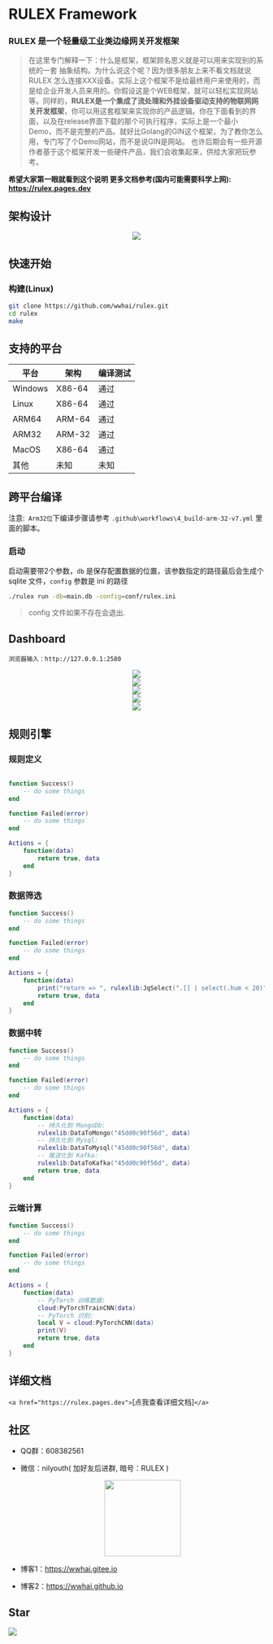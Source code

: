# RULEX Framework

### RULEX 是一个轻量级工业类边缘网关开发框架

> 在这里专门解释一下：什么是框架，框架顾名思义就是可以用来实现别的系统的一套 抽象结构。为什么说这个呢？因为很多朋友上来不看文档就说 RULEX 怎么连接XXX设备。实际上这个框架不是给最终用户来使用的，而是给企业开发人员来用的。你假设这是个WEB框架，就可以轻松实现网站等。同样的，**RULEX是一个集成了流处理和外挂设备驱动支持的物联网网关开发框架**，你可以用这套框架来实现你的产品逻辑。你在下面看到的界面，以及在release界面下载的那个可执行程序，实际上是一个最小Demo，而不是完整的产品。就好比Golang的GIN这个框架，为了教你怎么用，专门写了个Demo网站，而不是说GIN是网站。
> 也许后期会有一些开源作者基于这个框架开发一些硬件产品，我们会收集起来，供给大家把玩参考。

**希望大家第一眼就看到这个说明 更多文档参考(国内可能需要科学上网): https://rulex.pages.dev**

## 架构设计

<div style="text-align:center">
<img src="./README_RES/structure.png"/>
</div>

## 快速开始

### 构建(Linux)

```sh
git clone https://github.com/wwhai/rulex.git
cd rulex
make
```

## 支持的平台

| 平台    | 架构   | 编译测试 |
| ------- | ------ | -------- |
| Windows | X86-64 | 通过     |
| Linux   | X86-64 | 通过     |
| ARM64   | ARM-64 | 通过     |
| ARM32   | ARM-32 | 通过     |
| MacOS   | X86-64 | 通过     |
| 其他    | 未知   | 未知     |

## 跨平台编译

注意:` Arm32位`下编译步骤请参考 `.github\workflows\4_build-arm-32-v7.yml` 里面的脚本。

### 启动

启动需要带2个参数，`db` 是保存配置数据的位置，该参数指定的路径最后会生成个 sqlite 文件，`config` 参数是 ini 的路径

```sh
./rulex run -db=main.db -config=conf/rulex.ini
```

> config 文件如果不存在会退出.

## Dashboard

```
浏览器输入：http://127.0.0.1:2580
```

<div style="text-align:center">
<img src="./README_RES/1.png"/>
</div>
<div style="text-align:center">
<img src="./README_RES/2.png"/>
</div>
<div style="text-align:center">
<img src="./README_RES/3.png"/>
</div>
<div style="text-align:center">
<img src="./README_RES/4.png"/>
</div>
<div style="text-align:center">
<img src="./README_RES/5.png"/>
</div>

## 规则引擎

### 规则定义

```lua

function Success()
    -- do some things
end

function Failed(error)
    -- do some things
end

Actions = {
    function(data)
        return true, data
    end
}

```

### 数据筛选

```lua
function Success()
    -- do some things
end

function Failed(error)
    -- do some things
end

Actions = {
    function(data)
        print("return => ", rulexlib:JqSelect(".[] | select(.hum < 20)", data))
        return true, data
    end
}
```

### 数据中转

```lua
function Success()
    -- do some things
end

function Failed(error)
    -- do some things
end

Actions = {
    function(data)
        -- 持久化到 MongoDb:
        rulexlib:DataToMongo("45dd0c90f56d", data)
        -- 持久化到 Mysql:
        rulexlib:DataToMysql("45dd0c90f56d", data)
        -- 推送化到 Kafka:
        rulexlib:DataToKafka("45dd0c90f56d", data)
        return true, data
    end
}
```

### 云端计算

```lua
function Success()
    -- do some things
end

function Failed(error)
    -- do some things
end

Actions = {
    function(data)
        -- PyTorch 训练数据:
        cloud:PyTorchTrainCNN(data)
        -- PyTorch 识别:
        local V = cloud:PyTorchCNN(data)
        print(V)
        return true, data
    end
}
```

## 详细文档

`<a href="https://rulex.pages.dev">`[点我查看详细文档]`</a>`

## 社区

- QQ群：608382561
- 微信：nilyouth( 加好友后进群, 暗号：RULEX )

  <div style="text-align:center">
    <img src="./README_RES/wx.jpg" width="150px" />
    </div>
- 博客1：https://wwhai.gitee.io
- 博客2：https://wwhai.github.io

## Star

<img src="https://starchart.cc/i4de/rulex.svg">
